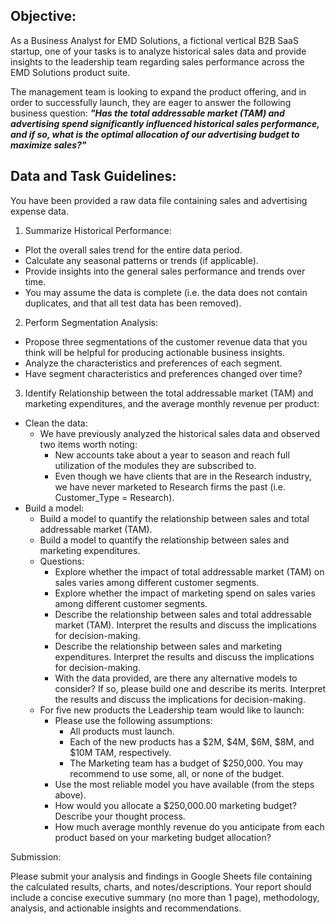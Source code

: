 ## Objective:

As a Business Analyst for EMD Solutions, a fictional vertical B2B SaaS startup, one of your tasks is to analyze historical sales data and provide insights to the leadership team regarding sales performance across the EMD Solutions product suite. 

The management team is looking to expand the product offering, and in order to successfully launch, they are eager to answer the following business question: ***"Has the total addressable market (TAM) and advertising spend significantly influenced historical sales performance, and if so, what is the optimal allocation of our advertising budget to maximize sales?"***

## Data and Task Guidelines:

You have been provided a raw data file containing sales and advertising expense data. 

1. Summarize Historical Performance:
  * Plot the overall sales trend for the entire data period.
  * Calculate any seasonal patterns or trends (if applicable).
  * Provide insights into the general sales performance and trends over time.
  * You may assume the data is complete (i.e. the data does not contain duplicates, and that all test data has been removed).


2. Perform Segmentation Analysis:
  * Propose three segmentations of the customer revenue data that you think will be helpful for producing actionable business insights.
  * Analyze the characteristics and preferences of each segment.
  * Have segment characteristics and preferences changed over time?
    

3. Identify Relationship between the total addressable market (TAM) and marketing expenditures, and the average monthly revenue per product:
  * Clean the data:
    * We have previously analyzed the historical sales data and observed two items worth noting:
        * New accounts take about a year to season and reach full utilization of the modules they are subscribed to.
        * Even though we have clients that are in the Research industry, we have never marketed to Research firms the past (i.e. Customer_Type = Research).
  * Build a model:
     * Build a model to quantify the relationship between sales and total addressable market (TAM).
     * Build a model to quantify the relationship between sales and marketing expenditures.
     * Questions:
         * Explore whether the impact of total addressable market (TAM) on sales varies among different customer segments.
         * Explore whether the impact of marketing spend on sales varies among different customer segments.
         * Describe the relationship between sales and total addressable market (TAM). Interpret the results and discuss the implications for decision-making.
         * Describe the relationship between sales and marketing expenditures. Interpret the results and discuss the implications for decision-making.
         * With the data provided, are there any alternative models to consider? If so, please build one and describe its merits. Interpret the results and discuss the implications for decision-making.  
     * For five new products the Leadership team would like to launch:
         * Please use the following assumptions:
            * All products must launch.
            * Each of the new products has a $2M, $4M, $6M, $8M, and $10M TAM, respectively.
            * The Marketing team has a budget of $250,000. You may recommend to use some, all, or none of the budget.
         * Use the most reliable model you have available (from the steps above). 
         * How would you allocate a $250,000.00 marketing budget? Describe your thought process.
         * How much average monthly revenue do you anticipate from each product based on your marketing budget allocation?
         

Submission:

Please submit your analysis and findings in Google Sheets file containing the calculated results, charts, and notes/descriptions. Your report should include a concise executive summary (no more than 1 page), methodology, analysis, and actionable insights and recommendations.

